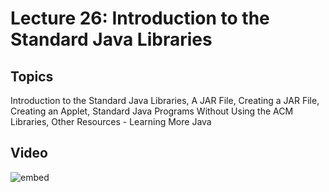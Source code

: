 # Lecture 26: Introduction to the Standard Java Libraries

## Topics

Introduction to the Standard Java Libraries, A JAR File, Creating a JAR File, 
Creating an Applet, Standard Java Programs Without Using the ACM Libraries, 
Other Resources - Learning More Java 

## Video

![embed](https://www.youtube.com/embed/Qi6L9lfbyyQ?rel=0)
